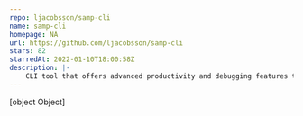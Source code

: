 ```yaml
---
repo: ljacobsson/samp-cli
name: samp-cli
homepage: NA
url: https://github.com/ljacobsson/samp-cli
stars: 82
starredAt: 2022-01-10T18:00:58Z
description: |-
    CLI tool that offers advanced productivity and debugging features to AWS SAM users
---
```


[object Object]
